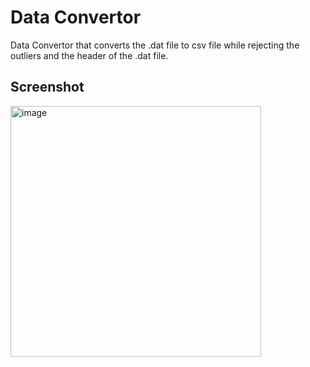 # Data Convertor
Data Convertor that converts the .dat file to csv file while rejecting the outliers and the header of the .dat file. 

## Screenshot
<img width="401" alt="image" src="https://github.com/ryanguo13/DataConvertor/assets/31926419/8b206e18-68d1-48f0-ba9c-33c86aee90b6">

